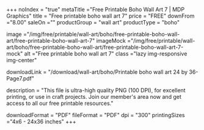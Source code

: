 +++
noIndex = "true"
metaTitle ="Free Printable Boho Wall Art 7 | MDP Graphics"
title = "Free printable boho wall art 7"
price = "FREE"
downFrom ="8.00"
saleOn =""
productGroup = "wall art"
productType = "boho"

image ="/img/free/printable/wall-art/boho/free-printable-boho-wall-art/free-printable-boho-wall-art-7"
imageMock ="/img/free/printable/wall-art/boho/free-printable-boho-wall-art/free-printable-boho-wall-art-7-mock"
alt ="Free printable boho wall art 7"
class ="lazy img-responsive img-center"

downloadLink = "/download/wall-art/boho/Printable boho wall art 24 by 36-Page7.pdf"

description = "This file is ultra-high quality PNG (100 DPI), for excellent printing, or use in craft projects. Join our member's area now and get access to all our free printable resources."

downloadFormat = "PDF"
fileFormat = "PDF"
dpi = "300"
printingSizes ="4x6 - 24x36 inches"
+++


